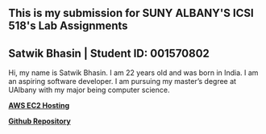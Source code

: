 <h2>This is my submission for SUNY ALBANY'S ICSI 518's Lab Assignments</h2>
<h2>Satwik Bhasin | Student ID: 001570802</h2>

Hi, my name is Satwik Bhasin. I am 22 years old and was born in India.
I am an aspiring software developer. I am pursuing my master’s degree at UAlbany with my major being computer science.

**[AWS EC2 Hosting](http://ec2-3-144-142-14.us-east-2.compute.amazonaws.com:80)**

**[Github Repository](https://github.com/ualbany-software-engineering/frontend-assignment-Satwikbhasin.git)**
